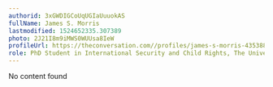 ```yaml
---
authorid: 3xGWDIGCoUqUGIaUuuokAS
fullName: James S. Morris
lastmodified: 1524652335.307389
photo: 2J21I8m9iMWS0WUUsa8IeW
profileUrl: https://theconversation.com//profiles/james-s-morris-435388
role: PhD Student in International Security and Child Rights, The University of Queensland
---
```

No content found